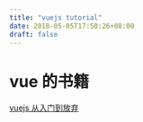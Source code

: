 ```yaml
---
title: "vuejs tutorial"
date: 2018-05-05T17:50:26+08:00
draft: false
---
```


# vue 的书籍

[vuejs 从入门到放弃](https://www.techiediaries.com/vuejs-ajax-http/)